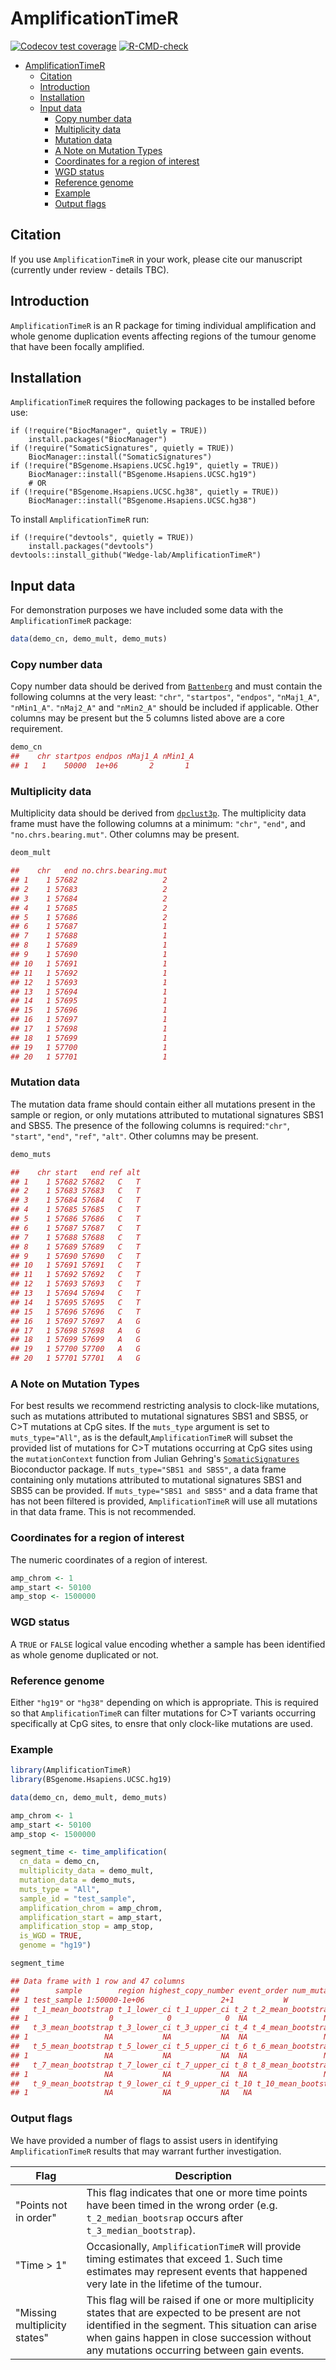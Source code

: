 # AmplificationTimeR
<!-- badges: start -->
  [![Codecov test coverage](https://codecov.io/gh/Wedge-lab/AmplificationTimeR/branch/main/graph/badge.svg)](https://app.codecov.io/gh/Wedge-lab/AmplificationTimeR?branch=main)
  [![R-CMD-check](https://github.com/Wedge-lab/AmplificationTimeR/actions/workflows/check-standard.yml/badge.svg)](https://github.com/Wedge-lab/AmplificationTimeR/actions/workflows/check-standard.yml)
  <!-- badges: end -->

- [AmplificationTimeR](#amplificationtimer)
  - [Citation](#citation)
  - [Introduction](#introduction)
  - [Installation](#installation)
  - [Input data](#input-data)
    - [Copy number data](#copy-number-data)
    - [Multiplicity data](#multiplicity-data)
    - [Mutation data](#mutation-data)
    - [A Note on Mutation Types](#a-note-on-mutation-types)
    - [Coordinates for a region of interest](#coordinates-for-a-region-of-interest)
    - [WGD status](#wgd-status)
    - [Reference genome](#reference-genome)
    - [Example](#example)
    - [Output flags](#output-flags)


## Citation
If you use `AmplificationTimeR` in your work, please cite our manuscript (currently under review - details TBC).  

## Introduction
`AmplificationTimeR` is an R package for timing individual amplification and whole genome duplication events affecting regions of the tumour genome that have been focally amplified.  

## Installation
`AmplificationTimeR` requires the following packages to be installed before use:
```
if (!require("BiocManager", quietly = TRUE))
    install.packages("BiocManager")
if (!require("SomaticSignatures", quietly = TRUE))
    BiocManager::install("SomaticSignatures")
if (!require("BSgenome.Hsapiens.UCSC.hg19", quietly = TRUE))
    BiocManager::install("BSgenome.Hsapiens.UCSC.hg19")
    # OR
if (!require("BSgenome.Hsapiens.UCSC.hg38", quietly = TRUE))
    BiocManager::install("BSgenome.Hsapiens.UCSC.hg38")    
```

To install `AmplificationTimeR` run:
```
if (!require("devtools", quietly = TRUE))
    install.packages("devtools")
devtools::install_github("Wedge-lab/AmplificationTimeR")
```

## Input data
For demonstration purposes we have included some data with the `AmplificationTimeR` package:
```r
data(demo_cn, demo_mult, demo_muts)
```

### Copy number data
Copy number data should be derived from [`Battenberg`](https://github.com/Wedge-lab/battenberg) and must contain the following columns at the very least: `"chr"`, `"startpos"`, `"endpos"`, `"nMaj1_A"`, `"nMin1_A"`. `"nMaj2_A"` and `"nMin2_A"` should be included if applicable.  Other columns may be present but the 5 columns listed above are a core requirement. 
```r
demo_cn
##    chr startpos endpos nMaj1_A nMin1_A
## 1   1    50000  1e+06       2       1
```

### Multiplicity data
Multiplicity data should be derived from [`dpclust3p`](https://github.com/Wedge-lab/dpclust3p). The multiplicity data frame must have the following columns at a minimum: `"chr"`, `"end"`, and `"no.chrs.bearing.mut"`. Other columns may be present. 

```r
deom_mult

##    chr   end no.chrs.bearing.mut
## 1    1 57682                   2
## 2    1 57683                   2
## 3    1 57684                   2
## 4    1 57685                   2
## 5    1 57686                   2
## 6    1 57687                   1
## 7    1 57688                   1
## 8    1 57689                   1
## 9    1 57690                   1
## 10   1 57691                   1
## 11   1 57692                   1
## 12   1 57693                   1
## 13   1 57694                   1
## 14   1 57695                   1
## 15   1 57696                   1
## 16   1 57697                   1
## 17   1 57698                   1
## 18   1 57699                   1
## 19   1 57700                   1
## 20   1 57701                   1
```

### Mutation data
The mutation data frame should contain either all mutations present in the sample or region, or only mutations attributed to mutational signatures SBS1 and SBS5. The presence of the following columns is required:`"chr"`, `"start"`, `"end"`, `"ref"`, `"alt"`. Other columns may be present. 

```r
demo_muts

##    chr start   end ref alt
## 1    1 57682 57682   C   T
## 2    1 57683 57683   C   T
## 3    1 57684 57684   C   T
## 4    1 57685 57685   C   T
## 5    1 57686 57686   C   T
## 6    1 57687 57687   C   T
## 7    1 57688 57688   C   T
## 8    1 57689 57689   C   T
## 9    1 57690 57690   C   T
## 10   1 57691 57691   C   T
## 11   1 57692 57692   C   T
## 12   1 57693 57693   C   T
## 13   1 57694 57694   C   T
## 14   1 57695 57695   C   T
## 15   1 57696 57696   C   T
## 16   1 57697 57697   A   G
## 17   1 57698 57698   A   G
## 18   1 57699 57699   A   G
## 19   1 57700 57700   A   G
## 20   1 57701 57701   A   G
```

### A Note on Mutation Types
For best results we recommend restricting analysis to clock-like mutations, such as mutations attributed to mutational signatures SBS1 and SBS5, or C>T mutations at CpG sites.  If the `muts_type` argument is set to `muts_type="All"`, as is the default,`AmplificationTimeR` will subset the provided list of mutations for C>T mutations occurring at CpG sites using the `mutationContext` function from Julian Gehring's [`SomaticSignatures`](https://bioconductor.org/packages/release/bioc/html/SomaticSignatures.html) Bioconductor package. If `muts_type="SBS1 and SBS5"`, a data frame containing only mutations attributed to mutational signatures SBS1 and SBS5 can be provided.  If `muts_type="SBS1 and SBS5"` and a data frame that has not been filtered is provided, `AmplificationTimeR` will use all mutations in that data frame.  This is not recommended. 

### Coordinates for a region of interest
The numeric coordinates of a region of interest.  

```r
amp_chrom <- 1
amp_start <- 50100
amp_stop <- 1500000
```

### WGD status
A `TRUE` or `FALSE` logical value encoding whether a sample has been identified as whole genome duplicated or not. 

### Reference genome
Either `"hg19"` or `"hg38"` depending on which is appropriate. This is required so that `AmplificationTimeR` can filter mutations for C>T variants occurring specifically at CpG sites, to ensre that only clock-like mutations are used. 

### Example

```r
library(AmplificationTimeR)
library(BSgenome.Hsapiens.UCSC.hg19)

data(demo_cn, demo_mult, demo_muts)

amp_chrom <- 1
amp_start <- 50100
amp_stop <- 1500000

segment_time <- time_amplification(
  cn_data = demo_cn,
  multiplicity_data = demo_mult,
  mutation_data = demo_muts,
  muts_type = "All",
  sample_id = "test_sample",
  amplification_chrom = amp_chrom,
  amplification_start = amp_start,
  amplification_stop = amp_stop,
  is_WGD = TRUE,
  genome = "hg19")
```

```r
segment_time

## Data frame with 1 row and 47 columns
##        sample        region highest_copy_number event_order num_mutations_used clonality_status flags t_1
## 1 test_sample 1:50000-1e+06                 2+1           W                  4           clonal    NA   0
##   t_1_mean_bootstrap t_1_lower_ci t_1_upper_ci t_2 t_2_mean_bootstrap t_2_lower_ci t_2_upper_ci t_3
## 1                  0            0            0  NA                 NA           NA           NA  NA
##   t_3_mean_bootstrap t_3_lower_ci t_3_upper_ci t_4 t_4_mean_bootstrap t_4_lower_ci t_4_upper_ci t_5
## 1                 NA           NA           NA  NA                 NA           NA           NA  NA
##   t_5_mean_bootstrap t_5_lower_ci t_5_upper_ci t_6 t_6_mean_bootstrap t_6_lower_ci t_6_upper_ci t_7
## 1                 NA           NA           NA  NA                 NA           NA           NA  NA
##   t_7_mean_bootstrap t_7_lower_ci t_7_upper_ci t_8 t_8_mean_bootstrap t_8_lower_ci t_8_upper_ci t_9
## 1                 NA           NA           NA  NA                 NA           NA           NA  NA
##   t_9_mean_bootstrap t_9_lower_ci t_9_upper_ci t_10 t_10_mean_bootstrap t_10_lower_ci t_10_upper_ci
## 1                 NA           NA           NA   NA                  NA            NA            NA
```
### Output flags
We have provided a number of flags to assist users in identifying `AmplificationTimeR` results that may warrant further investigation. 

| Flag                              | Description |
| --------------------------------- | ----------- |
| "Points not in order"             | This flag indicates that one or more time points have been timed in the wrong order (e.g. `t_2_median_bootsrap` occurs after `t_3_median_bootstrap`).  |
| "Time > 1"                        | Occasionally, `AmplificationTimeR` will provide timing estimates that exceed 1. Such time estimates may represent events that happened very late in the lifetime of the tumour. |
| "Missing multiplicity states"     | This flag will be raised if one or more multiplicity states that are expected to be present are not identified in the segment. This situation can arise when gains happen in close succession without any mutations occurring between gain events. |
